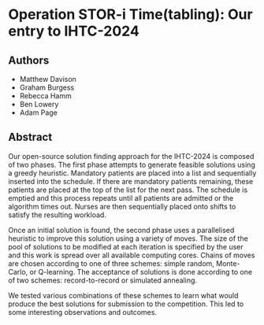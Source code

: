 # Operation STOR-i Time(tabling): Our entry to IHTC-2024

## Authors
- Matthew Davison
- Graham Burgess
- Rebecca Hamm
- Ben Lowery
- Adam Page

## Abstract
Our open-source solution finding approach for the IHTC-2024 is composed of two phases. The first phase attempts to generate feasible solutions using a greedy heuristic. Mandatory patients are placed into a list and sequentially inserted into the schedule. If there are mandatory patients remaining, these patients are placed at the top of the list for the next pass. The schedule is emptied and this process repeats until all patients are admitted or the algorithm times out. Nurses are then sequentially placed onto shifts to satisfy the resulting workload.

Once an initial solution is found, the second phase uses a parallelised heuristic to improve this solution using a variety of moves. The size of the pool of solutions to be modified at each iteration is specified by the user and this work is spread over all available computing cores. Chains of moves are chosen according to one of three schemes: simple random, Monte-Carlo, or Q-learning. The acceptance of solutions is done according to one of two schemes: record-to-record or simulated annealing.

We tested various combinations of these schemes to learn what would produce the best solutions for submission to the competition. This led to some interesting observations and outcomes.
